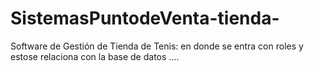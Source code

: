# SistemasPuntodeVenta-tienda-
Software de Gestión de Tienda de Tenis: en donde se entra con roles y estose relaciona con la base de datos ....
